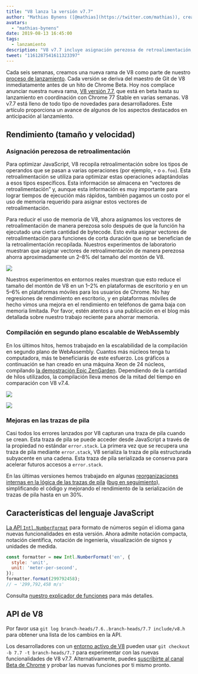 ```yaml
---
title: "V8 lanza la versión v7.7"
author: "Mathias Bynens ([@mathias](https://twitter.com/mathias)), creador perezoso de notas de lanzamiento"
avatars:
  - "mathias-bynens"
date: 2019-08-13 16:45:00
tags:
  - lanzamiento
description: "V8 v7.7 incluye asignación perezosa de retroalimentación, compilación en segundo plano de WebAssembly más rápida, mejoras en las trazas de pila y nueva funcionalidad para Intl.NumberFormat."
tweet: "1161287541611323397"
---
```

Cada seis semanas, creamos una nueva rama de V8 como parte de nuestro [proceso de lanzamiento](/docs/release-process). Cada versión se deriva del maestro de Git de V8 inmediatamente antes de un hito de Chrome Beta. Hoy nos complace anunciar nuestra nueva rama, [V8 versión 7.7](https://chromium.googlesource.com/v8/v8.git/+log/branch-heads/7.7), que está en beta hasta su lanzamiento en coordinación con Chrome 77 Stable en varias semanas. V8 v7.7 está lleno de todo tipo de novedades para desarrolladores. Este artículo proporciona un avance de algunos de los aspectos destacados en anticipación al lanzamiento.

<!--truncate-->
## Rendimiento (tamaño y velocidad)

### Asignación perezosa de retroalimentación

Para optimizar JavaScript, V8 recopila retroalimentación sobre los tipos de operandos que se pasan a varias operaciones (por ejemplo, `+` o `o.foo`). Esta retroalimentación se utiliza para optimizar estas operaciones adaptándolas a esos tipos específicos. Esta información se almacena en “vectores de retroalimentación” y, aunque esta información es muy importante para lograr tiempos de ejecución más rápidos, también pagamos un costo por el uso de memoria requerido para asignar estos vectores de retroalimentación.

Para reducir el uso de memoria de V8, ahora asignamos los vectores de retroalimentación de manera perezosa solo después de que la función ha ejecutado una cierta cantidad de bytecode. Esto evita asignar vectores de retroalimentación para funciones de corta duración que no se benefician de la retroalimentación recopilada. Nuestros experimentos de laboratorio muestran que asignar vectores de retroalimentación de manera perezosa ahorra aproximadamente un 2–8% del tamaño del montón de V8.

![](/_img/v8-release-77/lazy-feedback-allocation.svg)

Nuestros experimentos en entornos reales muestran que esto reduce el tamaño del montón de V8 en un 1–2% en plataformas de escritorio y en un 5–6% en plataformas móviles para los usuarios de Chrome. No hay regresiones de rendimiento en escritorio, y en plataformas móviles de hecho vimos una mejora en el rendimiento en teléfonos de gama baja con memoria limitada. Por favor, estén atentos a una publicación en el blog más detallada sobre nuestro trabajo reciente para ahorrar memoria.

### Compilación en segundo plano escalable de WebAssembly

En los últimos hitos, hemos trabajado en la escalabilidad de la compilación en segundo plano de WebAssembly. Cuantos más núcleos tenga tu computadora, más te beneficiarás de este esfuerzo. Los gráficos a continuación se han creado en una máquina Xeon de 24 núcleos, compilando [la demostración Epic ZenGarden](https://s3.amazonaws.com/mozilla-games/ZenGarden/EpicZenGarden.html). Dependiendo de la cantidad de hilos utilizados, la compilación lleva menos de la mitad del tiempo en comparación con V8 v7.4.

![](/_img/v8-release-77/liftoff-compilation-speedup.svg)

![](/_img/v8-release-77/turbofan-compilation-speedup.svg)

### Mejoras en las trazas de pila

Casi todos los errores lanzados por V8 capturan una traza de pila cuando se crean. Esta traza de pila se puede acceder desde JavaScript a través de la propiedad no estándar `error.stack`. La primera vez que se recupera una traza de pila mediante `error.stack`, V8 serializa la traza de pila estructurada subyacente en una cadena. Esta traza de pila serializada se conserva para acelerar futuros accesos a `error.stack`.

En las últimas versiones hemos trabajado en algunas [reorganizaciones internas en la lógica de las trazas de pila](https://docs.google.com/document/d/1WIpwLgkIyeHqZBc9D3zDtWr7PL-m_cH6mfjvmoC6kSs/edit) ([bug en seguimiento](https://bugs.chromium.org/p/v8/issues/detail?id=8742)), simplificando el código y mejorando el rendimiento de la serialización de trazas de pila hasta en un 30%.

## Características del lenguaje JavaScript

[La API `Intl.NumberFormat`](/features/intl-numberformat) para formato de números según el idioma gana nuevas funcionalidades en esta versión. Ahora admite notación compacta, notación científica, notación de ingeniería, visualización de signos y unidades de medida.

```js
const formatter = new Intl.NumberFormat('en', {
  style: 'unit',
  unit: 'meter-per-second',
});
formatter.format(299792458);
// → '299,792,458 m/s'
```

Consulta [nuestro explicador de funciones](/features/intl-numberformat) para más detalles.

## API de V8

Por favor usa `git log branch-heads/7.6..branch-heads/7.7 include/v8.h` para obtener una lista de los cambios en la API.

Los desarrolladores con un [entorno activo de V8](/docs/source-code#using-git) pueden usar `git checkout -b 7.7 -t branch-heads/7.7` para experimentar con las nuevas funcionalidades de V8 v7.7. Alternativamente, puedes [suscribirte al canal Beta de Chrome](https://www.google.com/chrome/browser/beta.html) y probar las nuevas funciones por ti mismo pronto.
